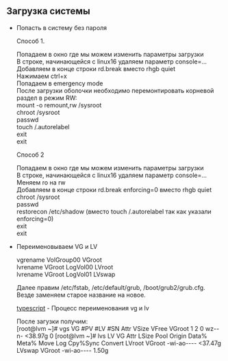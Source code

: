 ## Загрузка системы  

  * Попасть в систему без пароля  

    Способ 1.  

    Попадаем в окно где мы можем изменить параметры загрузки  
    В строке, начинающейся с linux16 удаляем параметр console=...  
    Добавляем в конце строки rd.break вместо rhgb quiet  
    Нажимаем ctrl+x  
    Попадаем в emergency mode  
    После загрузки оболочки необходимо перемонтировать корневой раздел в режим RW:  
    mount -o remount,rw /sysroot  
    chroot /sysroot  
    passwd  
    touch /.autorelabel  
    exit  
    exit  

    Способ 2  

    Попадаем в окно где мы можем изменить параметры загрузки  
    В строке, начинающейся с linux16 удаляем параметр console=...  
    Меняем ro на rw  
    Добавляем в конце строки rd.break enforcing=0 вместо rhgb quiet  
    chroot /sysroot  
    passwd  
    restorecon /etc/shadow (вместо touch /.autorelabel так как указали enforcing=0)  
    exit  
    exit  


  * Переименовываем VG и LV  

    vgrename VolGroup00 VGroot  
    lvrename VGroot LogVol00 LVroot  
    lvrename VGroot LogVol01 LVswap  

    Далее правим /etc/fstab, /etc/default/grub, /boot/grub2/grub.cfg.  
    Везде заменяем старое название на новое.  

    [typescript](typescript) - Процесс переименования vg и lv  
    
    После загузки получим:  
    [root@lvm ~]# vgs
    VG     #PV #LV #SN Attr   VSize   VFree
    VGroot   1   2   0 wz--n- <38.97g    0 
    [root@lvm ~]# lvs
    LV     VG     Attr       LSize   Pool Origin Data%  Meta%  Move Log Cpy%Sync Convert
    LVroot VGroot -wi-ao---- <37.47g                                                    
    LVswap VGroot -wi-ao----   1.50g


